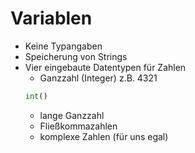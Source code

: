 # Variablen 

- Keine Typangaben
- Speicherung von Strings
- Vier eingebaute Datentypen für Zahlen
    - Ganzzahl (Integer) z.B. 4321
    ```python
    int()
    ```
    - lange Ganzzahl
    - Fließkommazahlen
    - komplexe Zahlen (für uns egal)